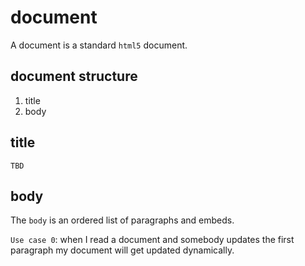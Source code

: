 # document

A document is a standard `html5` document.

## document structure

1. title
2. body

## title

`TBD`

## body

The `body` is an ordered list of paragraphs and embeds.

`Use case 0`: when I read a document and somebody updates the first paragraph my document will get updated dynamically.
